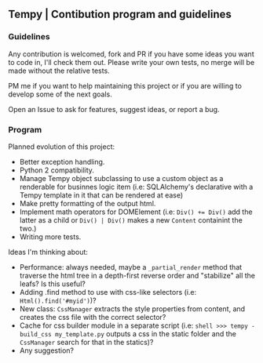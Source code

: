 ## Tempy | Contibution program and guidelines

### Guidelines
Any contribution is welcomed, fork and PR if you have some ideas you want to code in, I'll check them out.
Please write your own tests, no merge will be made without the relative tests.

PM me if you want to help maintaining this project or if you are willing to develop some of the next goals.

Open an Issue to ask for features, suggest ideas, or report a bug.

### Program
Planned evolution of this project:
- Better exception handling.
- Python 2 compatibility.
- Manage Tempy object subclassing to use a custom object as a renderable for businnes logic item (i.e: SQLAlchemy's declarative with a Tempy template in it that can be rendered at ease)
- Make pretty formatting of the output html.
- Implement math operators for DOMElement (i.e: `Div() += Div()` add the latter as a child or `Div() | Div()` makes a new `Content` containint the two.)
- Writing more tests.

Ideas I'm thinking about:
- Performance: always needed, maybe a `_partial_render` method that traverse the html tree in a depth-first reverse order and "stabilize" all the leafs? Is this useful?
- Adding .find method to use with css-like selectors (i.e: `Html().find('#myid')`)?
- New class: `CssManager` extracts the style properties from content, and creates the css file with the correct selector?
- Cache for css builder module in a separate script (i.e: `shell >>> tempy -build_css my_template.py` outputs a css in the static folder and the `CssManager` search for that in the statics)?
- Any suggestion?
